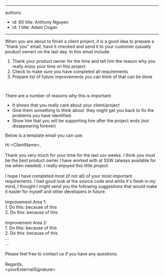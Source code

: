 

---
authors:
  - id: 60
    title: Anthony Nguyen
  - id: 1
    title: Adam Cogan
---




<span class='intro'> <p class="ssw15-rteElement-P">When you are about to finish a client project, it is a good idea to prepare a &quot;thank you&quot; email, have it checked and send it to your customer (usually product owner) on the last day. In this email include&#58;<br></p> </span>

<p></p><ol><li>Thank your product owner for the time and tell him the reason why you really enjoy your time on this project&#160;<br></li><li>Check to make sure you have completed all requirements<br></li><li>Prepare list of future improvements you can think of that can be done&#160;<br></li></ol><div><br></div><p>There are a number of reasons why this is important&#58;</p><ul><li>It shows that you really care about your client/project<br></li><li>Give them something to think about. they might get you back to fix the problems you have identified.<br></li><li>Show him that you will be supporting him after the project ends (not disappearing forever)<br></li></ul><p>Below is a template email you can use&#58;​<br></p><p class="ssw15-rteElement-GreyBox">Hi &lt;ClientName&gt;,&#160;<br><br>Thank you very much for your time for the last xxx weeks. I think you must be the best product owner I have worked with at SSW (always available for me when needed). I really enjoyed this little project.<br><br>I hope I have completed most (if not all) of your most important requirements. I had good look at the source code and while it's fresh in my mind, I thought I might send you the following suggestions that would make it easier for myself and other developers in future&#58;<br><br>Improvement Area 1&#58;<br>1. Do this&#58; because of this<br>2. Do this&#58; because of this<br><br>Improvement Area 2&#58;<br>1. Do this&#58; because of this<br>2. Do this&#58; because of this<br>...<br>...<br><br>Please feel free to contact us if you have any questions.<br><br>Regards,<br>&lt;yourExternalSignature&gt;<br></p><p><br></p>


